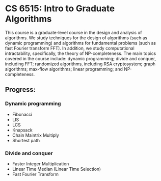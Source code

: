 # CS 6515: Intro to Graduate Algorithms

This course is a graduate-level course in the design and analysis of algorithms. We study techniques for the design of algorithms (such as dynamic programming) and algorithms for fundamental problems (such as fast Fourier transform FFT). In addition, we study computational intractability, specifically, the theory of NP-completeness. The main topics covered in the course include: dynamic programming; divide and conquer, including FFT; randomized algorithms, including RSA cryptosystem;  graph algorithms; max-flow algorithms; linear programming; and NP-completeness.

## Progress:

### Dynamic programming
* Fibonacci 
* LIS 
* LCS
* Knapsack
* Chain Maintrix  Multiply
* Shortest path


### Divide and conquer
* Faster Integer Multiplication
* Linear Time Median (Linear Time Selection)
* Fast Fourier Transform

